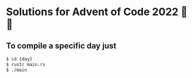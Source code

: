 # Solutions for Advent of Code 2022 :santa: :christmas_tree:

## To compile a specific day just
```bash
$ cd {day}
$ rustc main.rs
$ ./main
```
